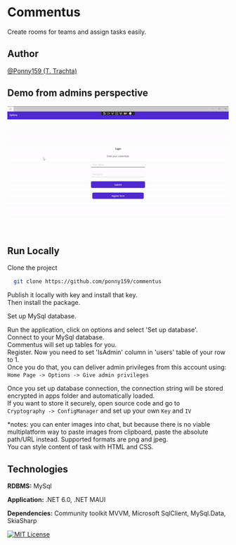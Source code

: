 
# Commentus

Create rooms for teams and assign tasks easily.


## Author

[@Ponny159 (T. Trachta)](https://www.github.com/ponny159)


## Demo from admins perspective

![](https://github.com/Ponny159/Commentus/blob/main/Commentus/Resources/commentus_admin_showcase.gif)


## Run Locally

Clone the project

```bash
  git clone https://github.com/ponny159/commentus
```

Publish it locally with key and install that key.  
Then install the package.  

Set up MySql database.  

Run the application, click on options and select 'Set up database'.  
Connect to your MySql database.  
Commentus will set up tables for you.  
Register. Now you need to set 'IsAdmin' column in 'users' table of your row to 1.  
Once you do that, you can deliver admin privileges from this account using:  
``` Home Page -> Options -> Give admin privileges ```  

Once you set up database connection, the connection string will be stored encrypted in apps folder and automatically loaded.  
If you want to store it securely, open source code and go to  
``` Cryptography -> ConfigManager ``` and set up your own ``` Key ``` and ``` IV ```  

*notes: you can enter images into chat, but because there is no viable multiplatform way to paste images from clipboard, paste the absolute path/URL instead. Supported formats are png and jpeg.  
You can style content of task with HTML and CSS.
## Technologies

**RDBMS:** MySql

**Application:** .NET 6.0, .NET MAUI  

**Dependencies:** Community toolkit MVVM, Microsoft SqlClient, MySql.Data, SkiaSharp

[![MIT License](https://img.shields.io/badge/License-MIT-green.svg)](https://raw.githubusercontent.com/Ponny159/commentus/main/license.txt)

